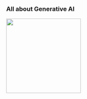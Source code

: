 ### All about Generative AI  

<img src="https://github.com/user-attachments/assets/aaf77856-f7c1-442f-918a-fb3e3287a893" height="200">

<!--
**meetrais/meetrais** is a ✨ _special_ ✨ repository because its `README.md` (this file) appears on your GitHub profile.

Here are some ideas to get you started:

- 🔭 I’m currently working on ...
- 🌱 I’m currently learning ...
- 👯 I’m looking to collaborate on ...
- 🤔 I’m looking for help with ...
- 💬 Ask me about ...
- 📫 How to reach me: ...
- 😄 Pronouns: ...
- ⚡ Fun fact: ...
-->
